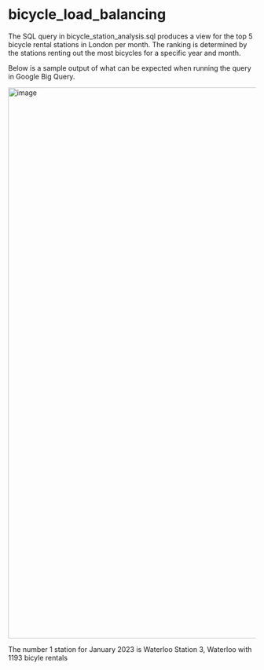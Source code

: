 # bicycle_load_balancing

The SQL query in bicycle_station_analysis.sql produces a view for the top 5 bicycle rental stations in London per month. The ranking is determined by the stations renting out the most bicycles for a specific year and month.

Below is a sample output of what can be expected when running the query in Google Big Query.

<img width="1122" alt="image" src="https://github.com/JannoMostert/bicycle_load_balancing/assets/57058488/d2b75b00-3f57-4f91-b849-a036f5539da7">


The number 1 station for January 2023 is Waterloo Station 3, Waterloo with 1193 bicyle rentals
